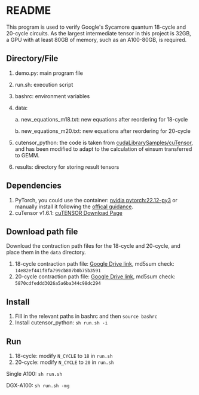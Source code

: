 # README

This program is used to verify Google's Sycamore quantum 18-cycle and 20-cycle circuits. As the largest intermediate tensor in this project is 32GB, a GPU with at least 80GB of memory, such as an A100-80GB, is required.

## Directory/File

1. demo.py: main program file
2. run.sh: execution script
3. bashrc: environment variables
4. data: 

    a. new_equations_m18.txt: new equations after reordering  for 18-cycle

    b. new_equations_m20.txt: new equations after reordering  for 20-cycle
    
5. cutensor_python: the code is taken from [cudaLibrarySamples/cuTensor](https://github.com/NVIDIA/CUDALibrarySamples/tree/master/cuTENSOR), and has been modified to adapt to the calculation of einsum transferred to GEMM.
6. results: directory for storing result tensors

## Dependencies

1. PyTorch, you could use the container: [nvidia pytorch:22.12-py3](http://nvcr.io/nvidia/pytorch:22.12-py3) or manually install it following the [offical guidance](https://pytorch.org/).
2. cuTensor v1.6.1: [cuTENSOR Download Page](https://developer.nvidia.com/cutensor-archive)

## Download path file

Download the contraction path files for the 18-cycle and 20-cycle, and place them in the `data` directory.
1. 18-cycle contraction path file: [Google Drive link](https://drive.google.com/file/d/1J1k9bwMo2X_lRhM3v2eOEFJpc8LmRvX-/view?usp=sharing), md5sum check: `14e82ef441f8fa799cb807b0b75b3591`
2. 20-cycle contraction path file: [Google Drive link](https://drive.google.com/file/d/1izZySGP9INMwpzWkv7jM_3ZdKuF_FzTN/view?usp=sharing), md5sum check: `5870cdfeddd3026a5a6ba344c98dc294`

## Install

1. Fill in the relevant paths in bashrc and then `source bashrc`
2. Install cutensor_python: `sh run.sh -i`

## Run

1. 18-cycle: modify `N_CYCLE` to `18` in `run.sh`
2. 20-cycle: modify `N_CYCLE` to `20` in `run.sh`
    

Single A100: `sh run.sh`

DGX-A100: `sh run.sh -mg`